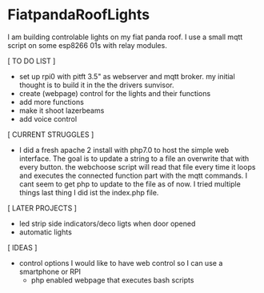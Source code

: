 # FiatpandaRoofLights
I am building controlable lights on my fiat panda roof. I use a small mqtt script on some esp8266 01s with relay modules.

[ TO DO LIST ]
- set up rpi0 with pitft 3.5" as webserver and mqtt broker. my initial thought is to build it in the the drivers sunvisor.
- create (webpage) control for the lights and their functions
- add more functions
- make it shoot lazerbeams
- add voice control

[ CURRENT STRUGGLES ]
- I did a fresh apache 2 install with php7.0 to host the simple web interface. The goal is to update a string to a file an       overwrite that with every button. the webchoose script will read that file every time it loops and executes the connected     function part with the mqtt commands.  I cant seem to get php to update to the file as of now. I tried multiple things last   thing I did ist the index.php file.

[ LATER PROJECTS ]
- led strip side indicators/deco ligts when door opened
- automatic lights


[ IDEAS ]
- control options
  I would like to have web control so I can use a smartphone or RPI
  - php enabled webpage that executes bash scripts
